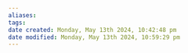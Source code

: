```yaml
---
aliases: 
tags: 
date created: Monday, May 13th 2024, 10:42:48 pm
date modified: Monday, May 13th 2024, 10:59:29 pm
---
```

